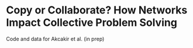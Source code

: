 # Copy or Collaborate? How Networks Impact Collective Problem Solving
Code and data for Akcakir et al. (in prep)

